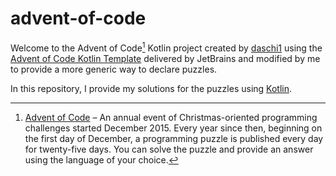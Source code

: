 # advent-of-code

Welcome to the Advent of Code[^aoc] Kotlin project created by [daschi1][github] using
the [Advent of Code Kotlin Template][template] delivered by JetBrains and modified by me to provide a more generic way
to declare puzzles.

In this repository, I provide my solutions for the puzzles using [Kotlin][kotlin].

[^aoc]:
    [Advent of Code][aoc] – An annual event of Christmas-oriented programming challenges started December 2015.
    Every year since then, beginning on the first day of December, a programming puzzle is published every day for
    twenty-five days.
    You can solve the puzzle and provide an answer using the language of your choice.

[aoc]: https://adventofcode.com

[docs]: https://kotlinlang.org/docs/home.html

[github]: https://github.com/daschi1

[issues]: https://github.com/kotlin-hands-on/advent-of-code-kotlin-template/issues

[kotlin]: https://kotlinlang.org

[slack]: https://surveys.jetbrains.com/s3/kotlin-slack-sign-up

[template]: https://github.com/kotlin-hands-on/advent-of-code-kotlin-template